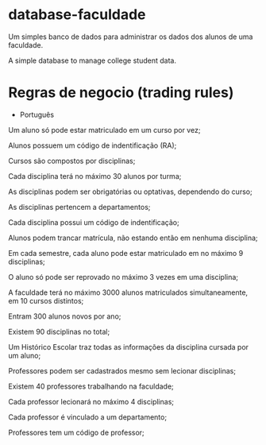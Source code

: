 # database-faculdade
Um simples banco de dados para administrar os dados dos alunos de uma faculdade.

A simple database to manage college student data.

# Regras de negocio (trading rules)
- Português
  
Um aluno só pode estar matriculado em um curso por vez;

Alunos possuem um código de indentificação (RA);

Cursos são compostos por disciplinas;

Cada disciplina terá no máximo 30 alunos por turma;

As disciplinas podem ser obrigatórias ou optativas, dependendo do curso;

As disciplinas pertencem a departamentos;

Cada disciplina possui um código de indentificação;

Alunos podem trancar matrícula, não estando então em nenhuma disciplina;

Em cada semestre, cada aluno pode estar matriculado em no máximo 9 disciplinas;

O aluno só pode ser reprovado no máximo 3 vezes em uma disciplina;

A faculdade terá no máximo 3000 alunos matriculados simultaneamente, em 10 cursos distintos;

Entram 300 alunos novos por ano;

Existem 90 disciplinas no total;

Um Histórico Escolar traz todas as informações da disciplina cursada por um aluno;

Professores podem ser cadastrados mesmo sem lecionar disciplinas;

Existem 40 professores trabalhando na faculdade;

Cada professor lecionará no máximo 4 disciplinas;

Cada professor é vinculado a um departamento;

Professores tem um código de professor;
